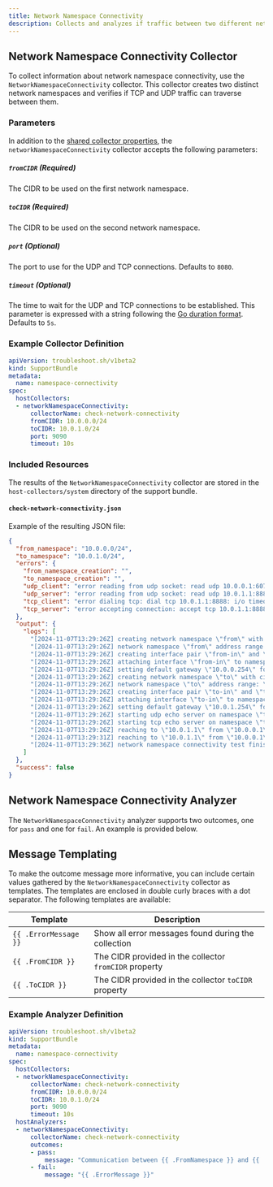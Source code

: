 ```yaml
---
title: Network Namespace Connectivity
description: Collects and analyzes if traffic between two different network namespaces is possible.
---
```



## Network Namespace Connectivity Collector

To collect information about network namespace connectivity, use the `NetworkNamespaceConnectivity` collector. This collector creates two distinct network namespaces and verifies if TCP and UDP traffic can traverse between them.

### Parameters

In addition to the [shared collector properties](https://troubleshoot.sh/docs/collect/collectors/#shared-properties), the `networkNamespaceConnectivity` collector accepts the following parameters:

##### `fromCIDR` (Required)

The CIDR to be used on the first network namespace.

##### `toCIDR` (Required)

The CIDR to be used on the second network namespace.

##### `port` (Optional)

The port to use for the UDP and TCP connections. Defaults to `8080`.

##### `timeout` (Optional)

The time to wait for the UDP and TCP connections to be established. This parameter is expressed with a string following the [Go duration format](https://pkg.go.dev/time#ParseDuration). Defaults to `5s`.

### Example Collector Definition

```yaml
apiVersion: troubleshoot.sh/v1beta2
kind: SupportBundle
metadata:
  name: namespace-connectivity
spec:
  hostCollectors:
  - networkNamespaceConnectivity:
      collectorName: check-network-connectivity
      fromCIDR: 10.0.0.0/24
      toCIDR: 10.0.1.0/24
      port: 9090
      timeout: 10s
```

### Included Resources

The results of the `NetworkNamespaceConnectivity` collector are stored in the `host-collectors/system` directory of the support bundle.

#### `check-network-connectivity.json`

Example of the resulting JSON file:

```json
{
  "from_namespace": "10.0.0.0/24",
  "to_namespace": "10.0.1.0/24",
  "errors": {
    "from_namespace_creation": "",
    "to_namespace_creation": "",
    "udp_client": "error reading from udp socket: read udp 10.0.0.1:60767->10.0.1.1:8888: i/o timeout",
    "udp_server": "error reading from udp socket: read udp 10.0.1.1:8888: i/o timeout",
    "tcp_client": "error dialing tcp: dial tcp 10.0.1.1:8888: i/o timeout",
    "tcp_server": "error accepting connection: accept tcp 10.0.1.1:8888: i/o timeout"
  },
  "output": {
    "logs": [
      "[2024-11-07T13:29:26Z] creating network namespace \"from\" with cidr \"10.0.0.0/24\"",
      "[2024-11-07T13:29:26Z] network namespace \"from\" address range: \"10.0.0.1\" - \"10.0.0.254\"",
      "[2024-11-07T13:29:26Z] creating interface pair \"from-in\" and \"from-out\"",
      "[2024-11-07T13:29:26Z] attaching interface \"from-in\" to namespace \"from\"",
      "[2024-11-07T13:29:26Z] setting default gateway \"10.0.0.254\" for namespace \"from\"",
      "[2024-11-07T13:29:26Z] creating network namespace \"to\" with cidr \"10.0.1.0/24\"",
      "[2024-11-07T13:29:26Z] network namespace \"to\" address range: \"10.0.1.1\" - \"10.0.1.254\"",
      "[2024-11-07T13:29:26Z] creating interface pair \"to-in\" and \"to-out\"",
      "[2024-11-07T13:29:26Z] attaching interface \"to-in\" to namespace \"to\"",
      "[2024-11-07T13:29:26Z] setting default gateway \"10.0.1.254\" for namespace \"to\"",
      "[2024-11-07T13:29:26Z] starting udp echo server on namespace \"to\"(\"10.0.1.1:8888\")",
      "[2024-11-07T13:29:26Z] starting tcp echo server on namespace \"to\"(\"10.0.1.1:8888\")",
      "[2024-11-07T13:29:26Z] reaching to \"10.0.1.1\" from \"10.0.0.1\" with udp",
      "[2024-11-07T13:29:31Z] reaching to \"10.0.1.1\" from \"10.0.0.1\" with tcp",
      "[2024-11-07T13:29:36Z] network namespace connectivity test finished"
    ]
  },
  "success": false
}
```

## Network Namespace Connectivity Analyzer

The `NetworkNamespaceConnectivity` analyzer supports two outcomes, one for `pass` and one for `fail`. An example is provided below.

## Message Templating

To make the outcome message more informative, you can include certain values gathered by the `NetworkNamespaceConnectivity` collector as templates. The templates are enclosed in double curly braces with a dot separator. The following templates are available:

| Template | Description |
|----|----|
|`{{ .ErrorMessage }}` | Show all error messages found during the collection |
|`{{ .FromCIDR }}` | The CIDR provided in the collector `fromCIDR` property |
|`{{ .ToCIDR }}` | The CIDR provided in the collector `toCIDR` property |

### Example Analyzer Definition

```yaml
apiVersion: troubleshoot.sh/v1beta2
kind: SupportBundle
metadata:
  name: namespace-connectivity
spec:
  hostCollectors:
  - networkNamespaceConnectivity:
      collectorName: check-network-connectivity
      fromCIDR: 10.0.0.0/24
      toCIDR: 10.0.1.0/24
      port: 9090
      timeout: 10s
  hostAnalyzers:
  - networkNamespaceConnectivity:
      collectorName: check-network-connectivity
      outcomes:
      - pass:
          message: "Communication between {{ .FromNamespace }} and {{ .ToNamespace }} is working"
      - fail:
          message: "{{ .ErrorMessage }}"
```
